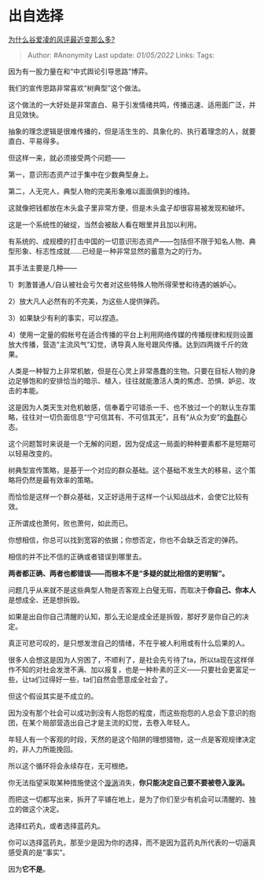 # 出自选择
[为什么谷爱凌的风评最近变那么多?](https://www.zhihu.com/question/517625629/answer/2463988340)

> Author: #Anonymity
> Last update: *01/05/2022*
> Links:
> Tags:

因为有一股力量在和“中式舆论引导思路”博弈。

我们的宣传思路非常喜欢“树典型”这个做法。

这个做法的一大好处是非常直白、易于引发情绪共鸣，传播迅速、适用面广泛，并且见效快。

抽象的理念逻辑是很难传播的，但是活生生的、具象化的、执行着理念的人，就要直白、平易得多。

但这样一来，就必须接受两个问题——

第一，意识形态资产过于集中在少数典型身上。

第二，人无完人，典型人物的完美形象难以面面俱到的维持。

这就像把钱都放在木头盒子里非常方便，但是木头盒子却很容易被发现和破坏。

这是一个系统性的破绽，当然会被敌人看在眼里并且加以利用。

有系统的、成规模的打击中国的一切意识形态资产——包括但不限于知名人物、典型形象、标志性成就……已经是一种非常显然的蓄意为之的行为。

其手法主要是几种——

1）刺激普通人/自认被社会亏欠者对这些特殊人物所得荣誉和待遇的嫉妒心。

2）放大凡人必然有的不完美，为这些人提供弹药。

3）如果缺少有利的事实，可以捏造。

4）使用一定量的假帐号在适合传播的平台上利用网络传媒的传播规律和规则设置放大传播，营造“主流风气”幻觉，诱导真人账号跟风传播。达到四两拨千斤的效果。

人类是一种智力上非常机敏，但是在心灵上非常愚蠢的生物。只要在目标人物的身边足够饱和的安排恰当的暗示、植入，往往就能激活人类的焦虑、恐惧、妒忌、攻击的本能。

这是因为人类天生对危机敏感，信奉着宁可错杀一千、也不放过一个的默认生存策略，往往对一切负面信息“宁可信其有、不可信其无”，且有“从众为安”的[鱼群](https://www.zhihu.com/search?q=%E9%B1%BC%E7%BE%A4&search_source=Entity&hybrid_search_source=Entity&hybrid_search_extra=%7B%22sourceType%22%3A%22answer%22%2C%22sourceId%22%3A2463988340%7D)心态。

这个问题暂时来说是一个无解的问题，因为促成这一局面的种种要素都不是短期可以轻易改变的。

树典型宣传策略，是基于一个对应的群众基础。这个基础不发生大的移易，这个策略将仍然是最有效率的策略。

而恰恰是这样一个群众基础，又正好适用于这样一个认知战战术，会使它比较有效。

正所谓成也萧何，败也萧何，如此而已。

你想相信，你总可以找到宽容的依据；你想否定，你也不会缺乏否定的弹药。

相信的并不比不信的正确或者错误到哪里去。

**两者都正确、两者也都错误——而根本不是“多疑的就比相信的更明智”。**

问题几乎从来就不是这些典型人物是否客观上白璧无瑕，而取决于**你自己、你本人**是想成全、还是想拆毁。

如果是出自你自己清醒的认知，那么无论是成全还是拆毁，那好歹是你自己的决定。

真正可悲可叹的，是只想发泄自己的情绪，不在乎被人利用或有什么后果的人。

很多人会想这是因为人穷困了，不顺利了，是社会先亏待了ta，所以ta现在这样佯作不知的对社会发泄不满、加以报复，也是一种朴素的正义——只要社会更富足一些，让ta们过得好一些，ta们自然会愿意成全社会了。

但这个假设其实是不成立的。

因为没有那个社会可以成功到没有人抱怨的程度，而这些抱怨的人总会下意识的抱团，在某个局部营造出自己才是主流的幻觉，去卷入年轻人。

年轻人有一个客观的时段，天然的是这个陷阱的理想猎物，这一点是客观规律决定的，非人力所能挽回。

所以这个循环将会永续存在，无可根绝。

你无法指望采取某种措施使这个[漩涡](https://www.zhihu.com/search?q=%E6%BC%A9%E6%B6%A1&search_source=Entity&hybrid_search_source=Entity&hybrid_search_extra=%7B%22sourceType%22%3A%22answer%22%2C%22sourceId%22%3A2463988340%7D)消失，**你只能决定自己要不要被卷入漩涡。**

而把这一切都写出来，拆开了平铺在地上，是为了你们至少有机会可以清醒的、独立的做这个决定。

选择红药丸，或者选择蓝药丸。

你可以选择蓝药丸，那至少是因为你的选择，而不是因为蓝药丸所代表的一切逼真感受真的是“事实”。

因为**它不是**。

